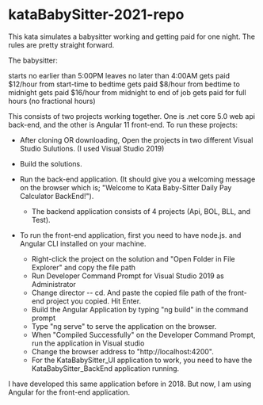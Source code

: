 # kataBabySitter-2021-repo

This kata simulates a babysitter working and getting paid for one night. The rules are pretty straight forward.

The babysitter:

starts no earlier than 5:00PM
leaves no later than 4:00AM
gets paid $12/hour from start-time to bedtime
gets paid $8/hour from bedtime to midnight
gets paid $16/hour from midnight to end of job
gets paid for full hours (no fractional hours)


This consists of two projects working together. One is .net core 5.0 web api back-end, and the other is Angular 11 front-end.
To run these projects:

- After cloning OR downloading, Open the projects in two different Visual Studio Sulutions. (I used Visual Studio 2019)
- Build the solutions.

- Run the back-end application. (It should give you a welcoming message on the browser which is; "Welcome to Kata Baby-Sitter Daily Pay Calculator BackEnd!").
    - The backend application consists of 4 projects (Api, BOL, BLL, and Test).

- To run the front-end application, first you need to have node.js. and Angular CLI installed on your machine. 
    - Right-click the project on the solution and "Open Folder in File Explorer" and copy the file path
    - Run Developer Command Prompt for Visual Studio 2019 as Administrator
    - Change director -- cd. And paste the copied file path of the front-end project you copied. Hit Enter. 
    - Build the Angular Application by typing "ng build" in the command prompt
    - Type "ng serve" to serve the application on the browser.
    - When "Compiled Successfully" on the Developer Command Prompt, run the application in Visual studio
    - Change the browser address to "http://localhost:4200".
    - For the KataBabySitter_UI application to work, you need to have the KataBabySitter_BackEnd application running.


I have developed this same application before in 2018. But now, I am using Angular for the front-end application.
